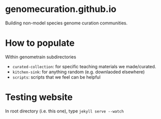 # genomecuration.github.io

Building non-model species genome curation communities.

# How to populate

Within genometrain subdirectories

* `curated-collection`: for specific teaching materials we made/curated.
* `kitchen-sink`: for anything random (e.g. downlaoded elsewhere)
* `scripts`: scripts that we feel can be helpful 


# Testing website

In root directory (i.e. this one), type `jekyll serve --watch`
